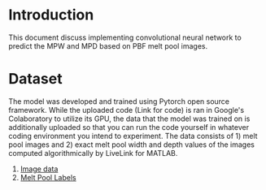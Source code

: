 # Introduction
This document discuss implementing convolutional neural network to predict the MPW and MPD based on PBF melt pool images.

# Dataset
The model was developed and trained using Pytorch open source framework. While the uploaded code (Link for code) is ran in Google's Colaboratory to utilize its GPU, the data that the model was trained on is additionally uploaded so that you can run the code yourself in whatever coding environment you intend to experiment. The data consists of 1) melt pool images and 2) exact melt pool width and depth values of the images computed algorithmically by LiveLink for MATLAB.
1) [Image data](https://drive.google.com/file/d/1vDWtT3mJHI0hRGruFP1zBzh1P9vbtCs9/view?usp=sharing)
2) [Melt Pool Labels](https://github.com/Shim-John/MPW_MPD_Image-Prediction/blob/9fdc99f0b689ed76aad6e6313be7ffbda695a6ae/Melt%20Pool%20Labels.zip)
